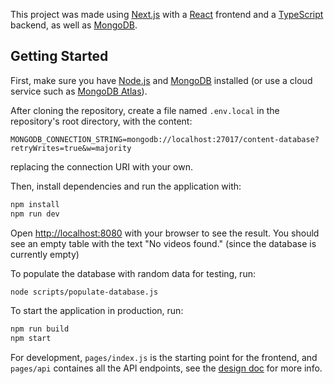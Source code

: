 
This project was made using [Next.js](https://nextjs.org/) with a [React](https://reactjs.org/) frontend and a [TypeScript](https://www.typescriptlang.org/) backend, as well as [MongoDB](https://www.mongodb.com/).



## Getting Started

First, make sure you have [Node.js](https://nodejs.org/) and [MongoDB](https://www.mongodb.com/try/download/community) installed (or use a cloud service such as [MongoDB Atlas](https://www.mongodb.com/cloud/atlas)).

After cloning the repository, create a file named `.env.local` in the repository's root directory, with the content:
```
MONGODB_CONNECTION_STRING=mongodb://localhost:27017/content-database?retryWrites=true&w=majority
```
replacing the connection URI with your own.

Then, install dependencies and run the application with:
```bash
npm install
npm run dev
```

Open [http://localhost:8080](http://localhost:8080) with your browser to see the result.
You should see an empty table with the text "No videos found." (since the database is currently empty)

To populate the database with random data for testing, run:
```bash
node scripts/populate-database.js
```

To start the application in production, run:
```bash
npm run build
npm start
```

For development, `pages/index.js` is the starting point for the frontend, and `pages/api` containes all the API endpoints, see the [design doc](DESIGN.md) for more info.